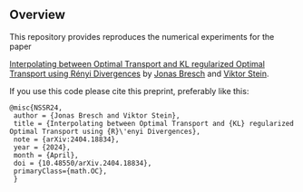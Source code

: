 Overview
---------------------------
This repository provides reproduces the numerical experiments for the paper

[Interpolating between Optimal Transport and KL regularized Optimal Transport using Rényi Divergences](https://arxiv.org/abs/2404.18834) by [Jonas Bresch](https://www.user.tu-berlin.de/jonasbresch/) and [Viktor Stein](https://viktorajstein.github.io/).

If you use this code please cite this preprint, preferably like this:
```
@misc{NSSR24,
 author = {Jonas Bresch and Viktor Stein},
 title = {Interpolating between Optimal Transport and {KL} regularized Optimal Transport using {R}\'enyi Divergences},
 note = {arXiv:2404.18834},
 year = {2024},
 month = {April},
 doi = {10.48550/arXiv.2404.18834},
 primaryClass={math.OC},
 }
```
